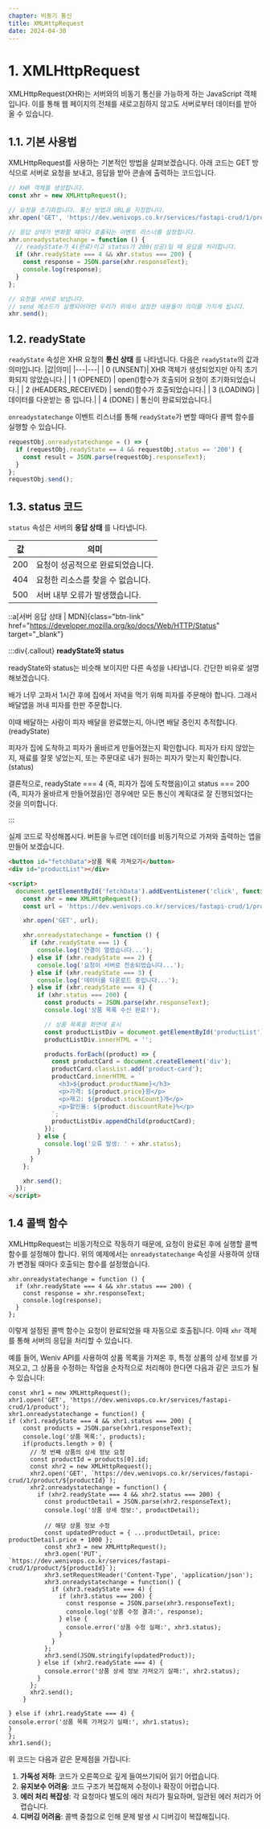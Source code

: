 ```yaml
---
chapter: 비동기 통신
title: XMLHttpRequest
date: 2024-04-30
---
```


# 1. XMLHttpRequest

XMLHttpRequest(XHR)는 서버와의 비동기 통신을 가능하게 하는 JavaScript 객체입니다. 이를 통해 웹 페이지의 전체를 새로고침하지 않고도 서버로부터 데이터를 받아올 수 있습니다.

## 1.1. 기본 사용법

XMLHttpRequest를 사용하는 기본적인 방법을 살펴보겠습니다. 아래 코드는 GET 방식으로 서버로 요청을 보내고, 응답을 받아 콘솔에 출력하는 코드입니다.

```jsx
// XHR 객체를 생성합니다.
const xhr = new XMLHttpRequest();

// 요청을 초기화합니다. 통신 방법과 URL을 지정합니다.
xhr.open('GET', 'https://dev.wenivops.co.kr/services/fastapi-crud/1/product');

// 응답 상태가 변화할 때마다 호출되는 이벤트 리스너를 설정합니다.
xhr.onreadystatechange = function () {
  // readyState가 4(완료)이고 status가 200(성공)일 때 응답을 처리합니다.
  if (xhr.readyState === 4 && xhr.status === 200) {
    const response = JSON.parse(xhr.responseText);
    console.log(response);
  }
};

// 요청을 서버로 보냅니다.
// send 메소드가 실행되어야만 우리가 위에서 설정한 내용들이 의미를 가지게 됩니다.
xhr.send();
```

## 1.2. readyState

`readyState` 속성은 XHR 요청의 **통신 상태** 를 나타냅니다. 다음은 `readyState`의 값과 의미입니다.
|값|의미|
|---|---|
| 0 (UNSENT)| XHR 객체가 생성되었지만 아직 초기화되지 않았습니다.|
| 1 (OPENED) | open()함수가 호출되어 요청이 초기화되었습니다.|
| 2 (HEADERS_RECEIVED) | send()함수가 호출되었습니다.|
| 3 (LOADING) | 데이터를 다운받는 중 입니다.|
| 4 (DONE) | 통신이 완료되었습니다.|

`onreadystatechange` 이벤트 리스너를 통해 `readyState`가 변할 때마다 콜백 함수를 실행할 수 있습니다.

```jsx
requestObj.onreadystatechange = () => {
  if (requestObj.readyState == 4 && requestObj.status == '200') {
    const result = JSON.parse(requestObj.responseText);
  }
};
requestObj.send();
```

## 1.3. status 코드

`status` 속성은 서버의 **응답 상태** 를 나타냅니다.

| 값  | 의미                              |
| --- | --------------------------------- |
| 200 | 요청이 성공적으로 완료되었습니다. |
| 404 | 요청한 리소스를 찾을 수 없습니다. |
| 500 | 서버 내부 오류가 발생했습니다.    |

::a[서버 응답 상태 | MDN]{class="btn-link" href="https://developer.mozilla.org/ko/docs/Web/HTTP/Status" target="\_blank"}

:::div{.callout}
**readyState와 status**

readyState와 status는 비슷해 보이지만 다른 속성을 나타냅니다. 간단한 비유로 설명해보겠습니다.

배가 너무 고파서 1시간 후에 집에서 저녁을 먹기 위해 피자를 주문해야 합니다. 그래서 배달앱을 꺼내 피자를 한판 주문합니다.

이때 배달하는 사람이 피자 배달을 완료했는지, 아니면 배달 중인지 추적합니다. (readyState)

피자가 집에 도착하고 피자가 올바르게 만들어졌는지 확인합니다. 피자가 타지 않았는지, 재료를 잘못 넣었는지, 또는 주문대로 내가 원하는 피자가 맞는지 확인합니다. (status)

결론적으로, readyState === 4 (즉, 피자가 집에 도착했음)이고 status === 200 (즉, 피자가 올바르게 만들어졌음)인 경우에만 모든 통신이 계획대로 잘 진행되었다는 것을 의미합니다.

:::

실제 코드로 작성해봅시다. 버튼을 누르면 데이터를 비동기적으로 가져와 출력하는 앱을 만들어 보겠습니다.

```html
<button id="fetchData">상품 목록 가져오기</button>
<div id="productList"></div>

<script>
  document.getElementById('fetchData').addEventListener('click', function () {
    const xhr = new XMLHttpRequest();
    const url = 'https://dev.wenivops.co.kr/services/fastapi-crud/1/product';

    xhr.open('GET', url);

    xhr.onreadystatechange = function () {
      if (xhr.readyState === 1) {
        console.log('연결이 열렸습니다...');
      } else if (xhr.readyState === 2) {
        console.log('요청이 서버로 전송되었습니다...');
      } else if (xhr.readyState === 3) {
        console.log('데이터를 다운로드 중입니다...');
      } else if (xhr.readyState === 4) {
        if (xhr.status === 200) {
          const products = JSON.parse(xhr.responseText);
          console.log('상품 목록 수신 완료!');

          // 상품 목록을 화면에 표시
          const productListDiv = document.getElementById('productList');
          productListDiv.innerHTML = '';

          products.forEach((product) => {
            const productCard = document.createElement('div');
            productCard.classList.add('product-card');
            productCard.innerHTML = `
              <h3>${product.productName}</h3>
              <p>가격: ${product.price}원</p>
              <p>재고: ${product.stockCount}개</p>
              <p>할인율: ${product.discountRate}%</p>
            `;
            productListDiv.appendChild(productCard);
          });
        } else {
          console.log('오류 발생: ' + xhr.status);
        }
      }
    };

    xhr.send();
  });
</script>
```

## 1.4 콜백 함수

XMLHttpRequest는 비동기적으로 작동하기 때문에, 요청이 완료된 후에 실행할 콜백 함수를 설정해야 합니다. 위의 예제에서는 `onreadystatechange` 속성을 사용하여 상태가 변경될 때마다 호출되는 함수를 설정했습니다.

```javascript-exec
xhr.onreadystatechange = function () {
  if (xhr.readyState === 4 && xhr.status === 200) {
    const response = xhr.responseText;
    console.log(response);
  }
};
```

이렇게 설정된 콜백 함수는 요청이 완료되었을 때 자동으로 호출됩니다. 이때 `xhr` 객체를 통해 서버의 응답을 처리할 수 있습니다.

예를 들어, Weniv API를 사용하여 상품 목록을 가져온 후, 특정 상품의 상세 정보를 가져오고, 그 상품을 수정하는 작업을 순차적으로 처리해야 한다면 다음과 같은 코드가 될 수 있습니다:

```javascript-exec
const xhr1 = new XMLHttpRequest();
xhr1.open('GET', 'https://dev.wenivops.co.kr/services/fastapi-crud/1/product');
xhr1.onreadystatechange = function() {
if (xhr1.readyState === 4 && xhr1.status === 200) {
    const products = JSON.parse(xhr1.responseText);
    console.log('상품 목록:', products);
    if(products.length > 0) {
      // 첫 번째 상품의 상세 정보 요청
      const productId = products[0].id;
      const xhr2 = new XMLHttpRequest();
      xhr2.open('GET', `https://dev.wenivops.co.kr/services/fastapi-crud/1/product/${productId}`);
      xhr2.onreadystatechange = function() {
        if (xhr2.readyState === 4 && xhr2.status === 200) {
          const productDetail = JSON.parse(xhr2.responseText);
          console.log('상품 상세 정보:', productDetail);

          // 해당 상품 정보 수정
          const updatedProduct = { ...productDetail, price: productDetail.price + 1000 };
          const xhr3 = new XMLHttpRequest();
          xhr3.open('PUT', `https://dev.wenivops.co.kr/services/fastapi-crud/1/product/${productId}`);
          xhr3.setRequestHeader('Content-Type', 'application/json');
          xhr3.onreadystatechange = function() {
            if (xhr3.readyState === 4) {
              if (xhr3.status === 200) {
                const response = JSON.parse(xhr3.responseText);
                console.log('상품 수정 결과:', response);
              } else {
                console.error('상품 수정 실패:', xhr3.status);
              }
            }
          };
          xhr3.send(JSON.stringify(updatedProduct));
        } else if (xhr2.readyState === 4) {
          console.error('상품 상세 정보 가져오기 실패:', xhr2.status);
        }
      };
      xhr2.send();
    }

} else if (xhr1.readyState === 4) {
console.error('상품 목록 가져오기 실패:', xhr1.status);
}
};
xhr1.send();
```

위 코드는 다음과 같은 문제점을 가집니다:

1. **가독성 저하**: 코드가 오른쪽으로 깊게 들여쓰기되어 읽기 어렵습니다.
2. **유지보수 어려움**: 코드 구조가 복잡해져 수정이나 확장이 어렵습니다.
3. **에러 처리 복잡성**: 각 요청마다 별도의 에러 처리가 필요하며, 일관된 에러 처리가 어렵습니다.
4. **디버깅 어려움**: 콜백 중첩으로 인해 문제 발생 시 디버깅이 복잡해집니다.
